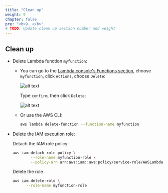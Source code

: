 ```yaml
---
title: "Clean up"
weight: 9
chapter: false
pre: "<b>9. </b>"
# TODO: Update clean up section number and weight
---
```


## Clean up

- Delete Lambda function `myfunction`:

  - You can go to the [Lambda console's Functions section](https://console.aws.amazon.com/lambda/home?#/functions), choose `myfunction`, click `Actions`, choose `Delete`:

    ![alt text](/images/workshop-5/cleanup--lambda--delete.png)

    Type `confirm`, then click `Delete`:

    ![alt text](/images/workshop-5/cleanup--lambda-delete-confirm.png)

  - Or use the AWS CLI:

    ```bash
    aws lambda delete-function --function-name myfunction
    ```

- Delete the IAM execution role:

  Detach the IAM role policy:

  ```bash
  aws iam detach-role-policy \
          --role-name myfunction-role \
          --policy-arn arn:aws:iam::aws:policy/service-role/AWSLambdaBasicExecutionRole
  ```

  Delete the role

  ```bash
  aws iam delete-role \
        --role-name myfunction-role
  ```
